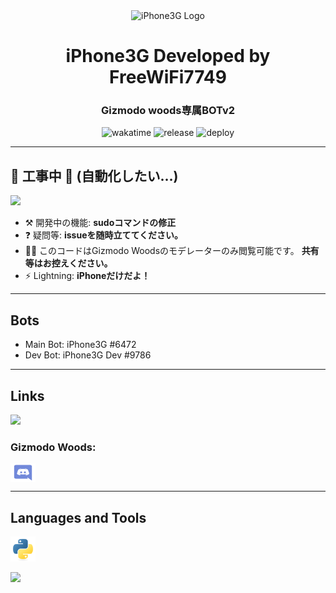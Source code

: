 <div align="center">
    <img src="https://images.frwi.net/data/images/f573f557-1cd7-4f4e-b21b-22aa6f911634.png" alt="iPhone3G Logo" width="200" height="200">
    <h1>iPhone3G Developed by FreeWiFi7749</h1>
    <h3>Gizmodo woods専属BOTv2</h3>
    <img src="https://wakatime.com/badge/user/426e61d3-f6b7-4324-bdf6-c87be0cdc667/project/b6a3690b-0456-413d-b78c-5cbb8eb8846a.svg" alt="wakatime">
    <img src="https://github.com/GIZMODO_WOODS/iPhone3G/actions/workflows/create-release.yml/badge.svg?branch=dev" alt="release">
    <img src="https://github.com/GIZMODO_WOODS/iPhone3G/actions/workflows/deploy_to_main.yml?branch=main" alt="deploy">


</div>

---

## 🚧 工事中 🚧 (自動化したい…)

<img src="https://user-images.githubusercontent.com/73097560/115834477-dbab4500-a447-11eb-908a-139a6edaec5c.gif">

- ⚒️ 開発中の機能: **sudoコマンドの修正**
- ❓ 疑問等: **issueを随時立ててください。**
- 👨‍💻 このコードはGizmodo Woodsのモデレーターのみ閲覧可能です。 **共有等はお控えください。**
- ⚡ Lightning: **iPhoneだけだよ！**

---

## Bots

- Main Bot: iPhone3G #6472
- Dev Bot: iPhone3G Dev #9786

---

## Links

<div>
    <a href="https://github.com/FreeWiFi7749" target="_blank">
        <img src="https://img.shields.io/badge/GitHub-100000?style=for-the-badge&logo=github&logoColor=white" target="_blank">
    </a>
</div>

### Gizmodo Woods:
<p>
    <a href="https://discord.gg/gizmodo" target="blank">
        <img align="center" src="https://raw.githubusercontent.com/teamedwardforever/Readme-Generator/71f25dd8b98329b168142a6b782a107b75eab178/svg/Social/discord.svg" alt="https://discord.gg/gizmodo" height="30" width="40" />
    </a>
</p>

---

## Languages and Tools

<p>
    <img src="https://raw.githubusercontent.com/teamedwardforever/Readme-Generator/71f25dd8b98329b168142a6b782a107b75eab178/svg/Skills/Languages/python-original.svg" alt="Python" width="40" height="40"/>
</p>

<img src="https://user-images.githubusercontent.com/73097560/115834477-dbab4500-a447-11eb-908a-139a6edaec5c.gif">
